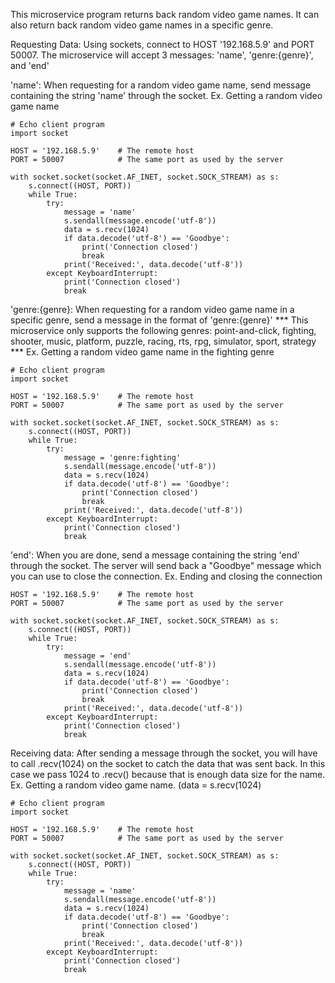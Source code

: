 This microservice program returns back random video game names. It can also return back random video game names in a specific genre.

Requesting Data:
  Using sockets, connect to HOST '192.168.5.9' and PORT 50007.
  The microservice will accept 3 messages: 'name', 'genre:{genre}', and 'end'

  'name': When requesting for a random video game name, send message containing the string 'name' through the socket.
    Ex. Getting a random video game name
    
    # Echo client program
    import socket

    HOST = '192.168.5.9'    # The remote host
    PORT = 50007            # The same port as used by the server

    with socket.socket(socket.AF_INET, socket.SOCK_STREAM) as s:
        s.connect((HOST, PORT))
        while True:
            try:
                message = 'name'
                s.sendall(message.encode('utf-8'))
                data = s.recv(1024)
                if data.decode('utf-8') == 'Goodbye':
                    print('Connection closed')
                    break
                print('Received:', data.decode('utf-8'))
            except KeyboardInterrupt:
                print('Connection closed')
                break
  'genre:{genre}: When requesting for a random video game name in a specific genre, send a message in the format of 'genre:{genre}'
    *** This microservice only supports the following genres: point-and-click, fighting, shooter, music, platform, puzzle, racing, rts, rpg, simulator, sport, strategy ***
    Ex. Getting a random video game name in the fighting genre
    
    # Echo client program
    import socket

    HOST = '192.168.5.9'    # The remote host
    PORT = 50007            # The same port as used by the server

    with socket.socket(socket.AF_INET, socket.SOCK_STREAM) as s:
        s.connect((HOST, PORT))
        while True:
            try:
                message = 'genre:fighting'
                s.sendall(message.encode('utf-8'))
                data = s.recv(1024)
                if data.decode('utf-8') == 'Goodbye':
                    print('Connection closed')
                    break
                print('Received:', data.decode('utf-8'))
            except KeyboardInterrupt:
                print('Connection closed')
                break
  'end': When you are done, send a message containing the string 'end' through the socket. The server will send back a "Goodbye" message which you can use to close the connection.
    Ex. Ending and closing the connection
    
    HOST = '192.168.5.9'    # The remote host
    PORT = 50007            # The same port as used by the server

    with socket.socket(socket.AF_INET, socket.SOCK_STREAM) as s:
        s.connect((HOST, PORT))
        while True:
            try:
                message = 'end'
                s.sendall(message.encode('utf-8'))
                data = s.recv(1024)
                if data.decode('utf-8') == 'Goodbye':
                    print('Connection closed')
                    break
                print('Received:', data.decode('utf-8'))
            except KeyboardInterrupt:
                print('Connection closed')
                break


Receiving data:
  After sending a message through the socket, you will have to call .recv(1024) on the socket to catch the data that was sent back. In this case we pass 1024 to .recv() because that is enough data size for the name.
  Ex. Getting a random video game name. (data = s.recv(1024)
    
    # Echo client program
    import socket

    HOST = '192.168.5.9'    # The remote host
    PORT = 50007            # The same port as used by the server

    with socket.socket(socket.AF_INET, socket.SOCK_STREAM) as s:
        s.connect((HOST, PORT))
        while True:
            try:
                message = 'name'
                s.sendall(message.encode('utf-8'))
                data = s.recv(1024)
                if data.decode('utf-8') == 'Goodbye':
                    print('Connection closed')
                    break
                print('Received:', data.decode('utf-8'))
            except KeyboardInterrupt:
                print('Connection closed')
                break
  
  
